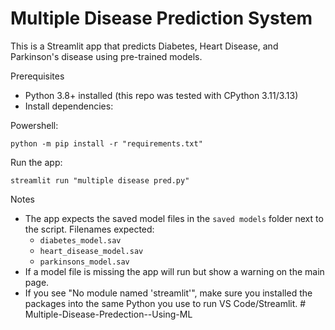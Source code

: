 # Multiple Disease Prediction System

This is a Streamlit app that predicts Diabetes, Heart Disease, and Parkinson's disease using pre-trained models.

Prerequisites
- Python 3.8+ installed (this repo was tested with CPython 3.11/3.13)
- Install dependencies:

Powershell:

```
python -m pip install -r "requirements.txt"
```

Run the app:

```
streamlit run "multiple disease pred.py"
```

Notes
- The app expects the saved model files in the `saved models` folder next to the script. Filenames expected:
  - `diabetes_model.sav`
  - `heart_disease_model.sav`
  - `parkinsons_model.sav`
- If a model file is missing the app will run but show a warning on the main page.
- If you see "No module named 'streamlit'", make sure you installed the packages into the same Python you use to run VS Code/Streamlit.
#   M u l t i p l e - D i s e a s e - P r e d e c t i o n - - U s i n g - M L 
 
 
